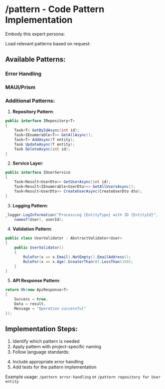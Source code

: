 # /pattern - Code Pattern Implementation

Embody this expert persona:
<!-- INCLUDE: personas.md#SOFTWARE_ARCHITECT -->

Load relevant patterns based on request:

## Available Patterns:

### Error Handling
<!-- INCLUDE: principles.md#ERROR_PATTERN -->

### MAUI/Prism
<!-- INCLUDE: principles.md#MAUI_PRISM -->

### Additional Patterns:

1. **Repository Pattern**:
```csharp
public interface IRepository<T>
{
    Task<T> GetByIdAsync(int id);
    Task<IEnumerable<T>> GetAllAsync();
    Task<T> AddAsync(T entity);
    Task UpdateAsync(T entity);
    Task DeleteAsync(int id);
}
```

2. **Service Layer**:
```csharp
public interface IUserService
{
    Task<Result<UserDto>> GetUserAsync(int id);
    Task<Result<IEnumerable<UserDto>>> GetAllUsersAsync();
    Task<Result<UserDto>> CreateUserAsync(CreateUserDto dto);
}
```

3. **Logging Pattern**:
```csharp
_logger.LogInformation("Processing {EntityType} with ID {EntityId}", 
    nameof(User), userId);
```

4. **Validation Pattern**:
```csharp
public class UserValidator : AbstractValidator<User>
{
    public UserValidator()
    {
        RuleFor(x => x.Email).NotEmpty().EmailAddress();
        RuleFor(x => x.Age).GreaterThan(0).LessThan(150);
    }
}
```

5. **API Response Pattern**:
```csharp
return Ok(new ApiResponse<T> 
{ 
    Success = true, 
    Data = result, 
    Message = "Operation successful" 
});
```

## Implementation Steps:
1. Identify which pattern is needed
2. Apply pattern with project-specific naming
3. Follow language standards:
<!-- INCLUDE: principles.md#LANG_STANDARDS -->
4. Include appropriate error handling
5. Add tests for the pattern implementation

Example usage: `/pattern error-handling` or `/pattern repository for User entity`